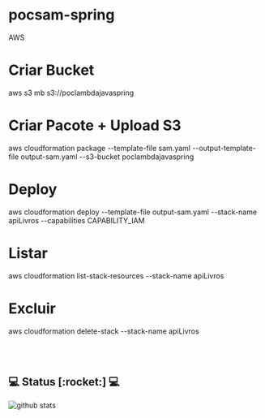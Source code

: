 # pocsam-spring

AWS 

# Criar Bucket
aws s3 mb s3://poclambdajavaspring



# Criar Pacote + Upload S3 
aws cloudformation package --template-file sam.yaml --output-template-file output-sam.yaml --s3-bucket poclambdajavaspring


# Deploy
aws cloudformation deploy --template-file output-sam.yaml --stack-name apiLivros --capabilities CAPABILITY_IAM


# Listar 
aws cloudformation list-stack-resources --stack-name apiLivros

# Excluir
aws cloudformation delete-stack --stack-name apiLivros



</br></br>
<h2>💻 Status [:rocket:] 💻</h2>

![github stats](https://github-readme-stats.vercel.app/api?username=gleds3000&show_icons=true&title_color=fff&icon_color=79ff97&text_color=9f9f9f&bg_color=151515)
